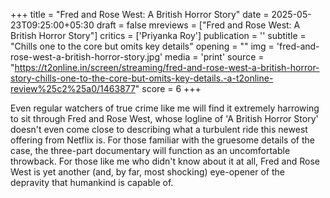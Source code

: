 +++
title = "Fred and Rose West: A British Horror Story"
date = 2025-05-23T09:25:00+05:30
draft = false
mreviews = ["Fred and Rose West: A British Horror Story"]
critics = ['Priyanka Roy']
publication = ''
subtitle = "Chills one to the core but omits key details"
opening = ""
img = 'fred-and-rose-west-a-british-horror-story.jpg'
media = 'print'
source = "https://t2online.in/screen/streaming/fred-and-rose-west-a-british-horror-story-chills-one-to-the-core-but-omits-key-details.-a-t2online-review%25c2%25a0/1463877"
score = 6
+++

Even regular watchers of true crime like me will find it extremely harrowing to sit through Fred and Rose West, whose logline of 'A British Horror Story' doesn't even come close to describing what a turbulent ride this newest offering from Netflix is. For those familiar with the gruesome details of the case, the three-part documentary will function as an uncomfortable throwback. For those like me who didn't know about it at all, Fred and Rose West is yet another (and, by far, most shocking) eye-opener of the depravity that humankind is capable of.
